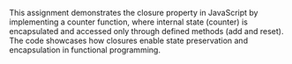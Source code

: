 This assignment demonstrates the closure property in JavaScript by implementing a counter function, where internal state (counter) is encapsulated and accessed only through defined methods (add and reset). The code showcases how closures enable state preservation and encapsulation in functional programming.
